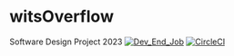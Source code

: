 # witsOverflow
Software Design Project 2023
[![Dev_End_Job](https://circleci.com/gh/Dev_End_Job/witsOverflow.svg?style=svg)](https://app.circleci.com/pipelines/github/NotJordanZA/witsOverflow)
[![CircleCI](https://circleci.com/gh/circleci/circleci-docs/tree/teesloane-patch-5.svg?style=svg)](https://circleci.com/gh/circleci/circleci-docs/?branch=teesloane-patch-5)
